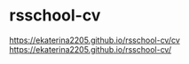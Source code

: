# rsschool-cv
https://ekaterina2205.github.io/rsschool-cv/cv
https://ekaterina2205.github.io/rsschool-cv/